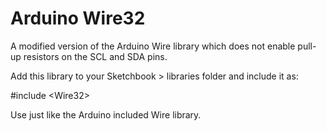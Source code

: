 # Arduino Wire32
A modified version of the Arduino Wire library which does not enable pull-up resistors on the SCL and SDA pins.
 
Add this library to your Sketchbook > libraries folder and include it as:
 
\#include \<Wire32\>
	 
Use just like the Arduino included Wire library.
